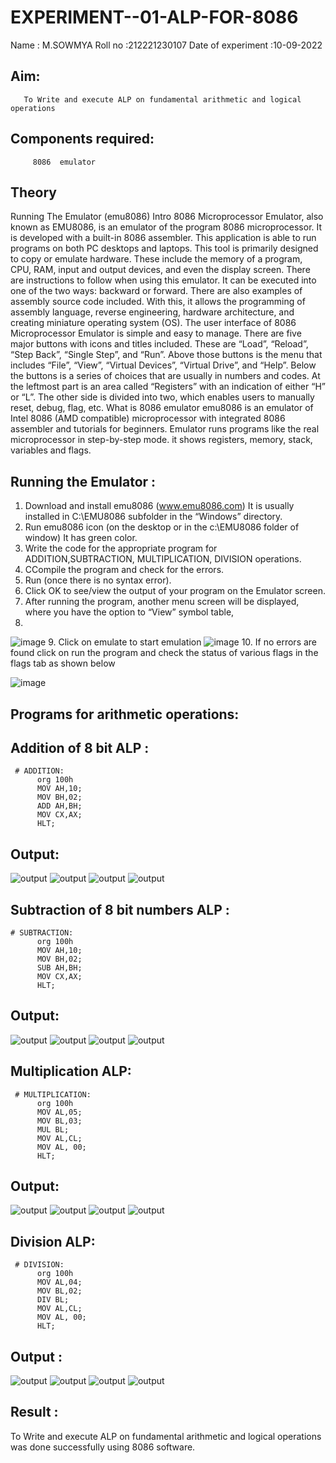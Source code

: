 # EXPERIMENT--01-ALP-FOR-8086
Name : M.SOWMYA
Roll no :212221230107
Date of experiment :10-09-2022





## Aim:
       To Write and execute ALP on fundamental arithmetic and logical operations
## Components required: 
         8086  emulator 
## Theory 
Running The Emulator (emu8086) Intro 8086 Microprocessor Emulator, also known as EMU8086, is an emulator of the program 8086 microprocessor. It is developed with a built-in 8086 assembler. This application is able to run programs on both PC desktops and laptops. This tool is primarily designed to copy or emulate hardware. These include the memory of a program, CPU, RAM, input and output devices, and even the display screen. There are instructions to follow when using this emulator. It can be executed into one of the two ways: backward or forward. There are also examples of assembly source code included. With this, it allows the programming of assembly language, reverse engineering, hardware architecture, and creating miniature operating system (OS). The user interface of 8086 Microprocessor Emulator is simple and easy to manage. There are five major buttons with icons and titles included. These are “Load”, “Reload”, “Step Back”, “Single Step”, and “Run”. Above those buttons is the menu that includes “File”, “View”, “Virtual Devices”, “Virtual Drive”, and “Help”. Below the buttons is a series of choices that are usually in numbers and codes. At the leftmost part is an area called “Registers” with an indication of either “H” or “L”. The other side is divided into two, which enables users to manually reset, debug, flag, etc. What is 8086 emulator emu8086 is an emulator of Intel 8086 (AMD compatible) microprocessor with integrated 8086 assembler and tutorials for beginners. Emulator runs programs like the real microprocessor in step-by-step mode. it shows registers, memory, stack, variables and flags.


 ## Running the Emulator :
1.	Download and install emu8086 (www.emu8086.com) It is usually installed in C:\EMU8086 subfolder in the “Windows” directory.
2.	Run  emu8086 icon (on the desktop or in the c:\EMU8086 folder of window) It has green color.
3.  Write the code for the appropriate program for ADDITION,SUBTRACTION, MULTIPLICATION,  DIVISION operations.
4.	CCompile the program and check for the errors.
5.	Run (once there is no syntax error).
6.	Click OK to see/view the output of your program on the Emulator screen. 
7.	After running the program, another menu screen will be displayed, where you have the option to “View” symbol table,
8.	
![image](https://user-images.githubusercontent.com/36288975/189273263-d65baae9-4b8f-4723-afb3-c0ffa4052b04.png)
9.	Click on emulate to start emulation 
    ![image](https://user-images.githubusercontent.com/36288975/189273273-9bb36ec1-e2e8-4892-8d35-37707332bfdc.png)
10.	If no errors are found click on run the program and check the status of various flags in the flags tab as shown below 

 ![image](https://user-images.githubusercontent.com/36288975/189273277-113a2a33-4a40-4ff8-95a5-ecd3a1f504fe.png)
## Programs for arithmetic  operations:

## Addition  of 8 bit ALP :
     # ADDITION:
          org 100h
          MOV AH,10;
          MOV BH,02;
          ADD AH,BH;
          MOV CX,AX;
          HLT;
   ## Output: 
![output](A1.jpeg)
![output](A2.jpeg)
![output](A3.jpeg)
![output](A4.jpeg)
 
## Subtraction   of 8 bit numbers  ALP :
    # SUBTRACTION:
          org 100h
          MOV AH,10;
          MOV BH,02;
          SUB AH,BH;
          MOV CX,AX;
          HLT;
## Output:
![output](S1.jpeg)
![output](S2.jpeg)
![output](S3.jpeg)
![output](S4.jpeg)
   

## Multiplication ALP:
     # MULTIPLICATION:
          org 100h
          MOV AL,05;
          MOV BL,03;
          MUL BL;
          MOV AL,CL;
          MOV AL, 00;
          HLT;

 ## Output:
![output](M1.jpeg) 
![output](M2.jpeg)
![output](M3.jpeg)
![output](M4.jpeg)
## Division ALP:
     # DIVISION:
          org 100h
          MOV AL,04;
          MOV BL,02;
          DIV BL;
          MOV AL,CL;
          MOV AL, 00;
          HLT;
         
## Output :
![output](D1.jpeg) 
![output](D2.jpeg)
![output](D3.jpeg)
![output](D4.jpeg)




## Result :
To Write and execute ALP on fundamental arithmetic and logical operations was done successfully using 8086 software.
 








